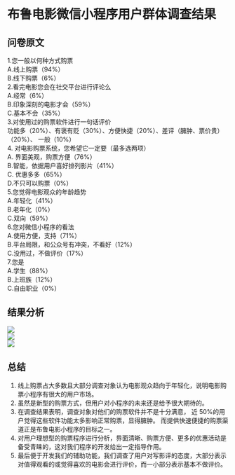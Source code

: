 # 布鲁电影微信小程序用户群体调查结果

## 问卷原文
1.您一般以何种方式购票  
A.线上购票（94%）  
B.线下购票（6%）  
2.看完电影您会在社交平台进行评论么  
A.经常（6%）  
B.印象深刻的电影才会（59%）  
C.基本不会（35%）  
3.对使用过的购票软件进行一句话评价  
功能多（20%）、有褒有贬（30%）、方便快捷（20%）、差评（臃肿、票价贵） （20%）、 一般（10%）  
4. 对电影购票系统，您希望它一定要（最多选两项）  
A. 界面美观，购票方便（76%）  
B.智能，依据用户喜好排列影片（41%）  
C. 优惠多多（65%）  
D.不只可以购票（0%）  
5.您觉得电影观众的年龄趋势  
A.年轻化（41%）  
B.老年化（0%）  
C.双向（59%）  
6.您对微信小程序的看法  
A.使用方便，支持（71%）  
B.平台局限，和公众号有冲突，不看好（12%）  
C.没用过，不做评价（17%）  
7.您是  
A.学生（88%）  
B.上班族（12%）  
C.自由职业（0%） 
## 结果分析
![](https://github.com/BuluMovie/Dashboard/blob/master/doc/images/%E5%AF%B9%E4%BD%BF%E7%94%A8%E8%BF%87%E7%9A%84%E8%B4%AD%E7%A5%A8%E8%BD%AF%E4%BB%B6%E8%BF%9B%E8%A1%8C%E8%AF%84%E4%BB%B7.png?raw=true)  
![](https://github.com/BuluMovie/Dashboard/blob/master/doc/images/%E5%AF%B9%E5%9C%A8%E7%BA%BF%E8%B4%AD%E7%A5%A8%E7%B3%BB%E7%BB%9F%E7%9A%84%E6%9C%9F%E5%BE%85.png?raw=true)  
![](https://github.com/BuluMovie/Dashboard/blob/master/doc/images/%E5%AF%B9%E5%BE%AE%E4%BF%A1%E5%B0%8F%E7%A8%8B%E5%BA%8F%E7%9A%84%E7%9C%8B%E6%B3%95.png?raw=true)
## 总结
1. 线上购票占大多数且大部分调查对象认为电影观众趋向于年轻化，说明电影购票小程序有很大的用户市场。  
2. 虽然是新型的购票方式，但用户对小程序的未来还是给予很大期待的。  
3. 在调查结果表明，调查对象对他们的购票软件并不是十分满意， 近 50%的用户觉得这些软件功能太多影响正常购票，显得臃肿。
而提供快速便捷的购票渠道正是布鲁电影小程序的目标之一。  
4. 对用户理想型的购票程序进行分析，界面清晰、购票方便、更多的优惠活动是备受青睐的，这对我们程序的开发给出一定指导作用。  
5. 最后便于开发我们的辅助功能，我们调查了用户对写影评的态度，大部分表示对值得观看的或觉得喜欢的电影会进行评价，而一小部分表示基本不做评价。
